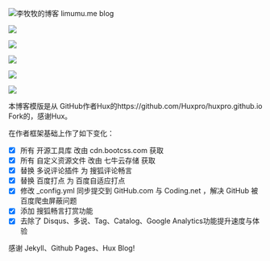 ![李牧牧的博客](http://www.limumu.me) limumu.me blog

![](http://www.limumu.me/img/blog-me.png)

![](http://www.limumu.me/img/blog-cheking.png)

![](http://www.limumu.me/img/blog-network.png)

![](http://www.limumu.me/img/blog-ping.png)

![](http://www.limumu.me/img/blog-baidu.png)

本博客模版是从 GitHub作者Hux的https://github.com/Huxpro/huxpro.github.io Fork的，感谢Hux。

在作者框架基础上作了如下变化：

- [x] 所有 开源工具库 改由 cdn.bootcss.com 获取
- [x] 所有 自定义资源文件 改由 七牛云存储 获取
- [x] 替换 多说评论插件 为 搜狐评论畅言
- [x] 替换 百度打点 为 百度自适应打点
- [x] 修改 _config.yml 同步提交到 GitHub.com 与 Coding.net ，解决 GitHub 被百度爬虫屏蔽问题
- [x] 添加 搜狐畅言打赏功能
- [x] 去除了 Disqus、多说、Tag、Catalog、Google Analytics功能提升速度与体验

感谢 Jekyll、Github Pages、Hux Blog!

